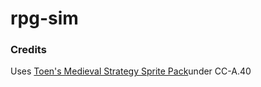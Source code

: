 # rpg-sim

### Credits
Uses [Toen's Medieval Strategy Sprite Pack](http://opengameart.org/content/toens-medieval-strategy-sprite-pack-v10-16x16)under CC-A.40